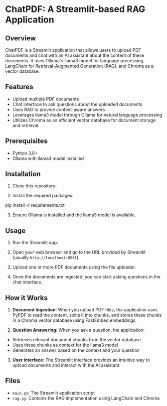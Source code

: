 # ChatPDF: A Streamlit-based RAG Application

## Overview

ChatPDF is a Streamlit application that allows users to upload PDF documents and chat with an AI assistant about the content of these documents. It uses Ollama's llama3 model for language processing, LangChain for Retrieval-Augmented Generation (RAG), and Chroma as a vector database.

## Features

- Upload multiple PDF documents
- Chat interface to ask questions about the uploaded documents
- Uses RAG to provide context-aware answers
- Leverages llama3 model through Ollama for natural language processing
- Utilizes Chroma as an efficient vector database for document storage and retrieval

## Prerequisites

- Python 3.8+
- Ollama with llama3 model installed

## Installation

1. Clone this repository:

2. Install the required packages:

pip install -r requirements.txt

3. Ensure Ollama is installed and the llama3 model is available.

## Usage

1. Run the Streamlit app:

2. Open your web browser and go to the URL provided by Streamlit (usually `http://localhost:8501`).

3. Upload one or more PDF documents using the file uploader.

4. Once the documents are ingested, you can start asking questions in the chat interface.

## How it Works

1. **Document Ingestion**: When you upload PDF files, the application uses PyPDF to read the content, splits it into chunks, and stores these chunks in a Chroma vector database using FastEmbed embeddings.

2. **Question Answering**: When you ask a question, the application:
- Retrieves relevant document chunks from the vector database
- Uses these chunks as context for the llama3 model
- Generates an answer based on the context and your question

3. **User Interface**: The Streamlit interface provides an intuitive way to upload documents and interact with the AI assistant.

## Files

- `main.py`: The Streamlit application script
- `rag.py`: Contains the RAG implementation using LangChain and Chroma